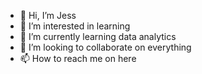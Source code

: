 - 👋 Hi, I’m Jess
- 👀 I’m interested in learning 
- 🌱 I’m currently learning data analytics 
- 💞️ I’m looking to collaborate on everything
- 📫 How to reach me on here

<!---
jlt0815/jlt0815 is a ✨ special ✨ repository because its `README.md` (this file) appears on your GitHub profile.
You can click the Preview link to take a look at your changes.
--->
